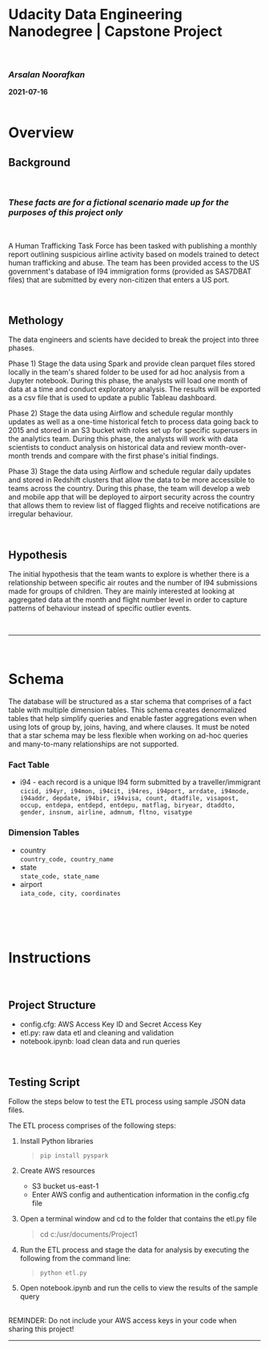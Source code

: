 

<br>

# Udacity Data Engineering Nanodegree | Capstone Project

<br>

### *Arsalan Noorafkan*

**2021-07-16**
<br>
<br>

# **Overview**
## Background

<br>

### *These facts are for a fictional scenario made up for the purposes of this project only*

<br>

A Human Trafficking Task Force has been tasked with publishing a monthly report outlining suspicious airline activity based on models trained to detect human trafficking and abuse. The team has been provided access to the US government's database of I94 immigration forms (provided as SAS7DBAT files) that are submitted by every non-citizen that enters a US port.

<br>

## Methology

The data engineers and scients have decided to break the project into three phases.

Phase 1) Stage the data using Spark and provide clean parquet files stored locally in the team's shared folder to be used for ad hoc analysis from a Jupyter notebook. During this phase, the analysts will load one month of data at a time and conduct exploratory analysis. The results will be exported as a csv file that is used to update a public Tableau dashboard.

Phase 2) Stage the data using Airflow and schedule regular monthly updates as well as a one-time historical fetch to process data going back to 2015 and stored in an S3 bucket with roles set up for specific superusers in the analytics team. During this phase, the analysts will work with data scientists to conduct analysis on historical data and review month-over-month trends and compare with the first phase's initial findings.

Phase 3) Stage the data using Airflow and schedule regular daily updates and stored in Redshift clusters that allow the data to be more accessible to teams across the country. During this phase, the team will develop a web and mobile app that will be deployed to airport security across the country that allows them to review list of flagged flights and receive notifications are irregular behaviour.

<br>

## Hypothesis

The initial hypothesis that the team wants to explore is whether there is a relationship between specific air routes and the number of I94 submissions made for groups of children. They are mainly interested at looking at aggregated data at the month and flight number level in order to capture patterns of behaviour instead of specific outlier events.


<br>

---

<br>

# **Schema**

The database will be structured as a star schema that comprises of a fact table with multiple dimension tables. This schema creates denormalized tables that help simplify queries and enable faster aggregations even when using lots of group by, joins, having, and where clauses. It must be noted that a star schema may be less flexible when working on ad-hoc queries and many-to-many relationships are not supported. 


### **Fact Table**
* i94 - each record is a unique I94 form submitted by a traveller/immigrant
    <br> `cicid, i94yr, i94mon, i94cit, i94res, i94port, arrdate, i94mode, i94addr, depdate, i94bir, i94visa, count, dtadfile, visapost, occup, entdepa, entdepd, entdepu, matflag, biryear, dtaddto, gender, insnum, airline, admnum, fltno, visatype`


### **Dimension Tables**
* country
    <br> `country_code, country_name`
* state
    <br> `state_code, state_name`
* airport
    <br> `iata_code, city, coordinates`







<br>
<br>
<br>


# **Instructions**
    

<br>

## Project Structure
- config.cfg: AWS Access Key ID and Secret Access Key
- etl.py: raw data etl and cleaning and validation
- notebook.ipynb: load clean data and run queries

<br> 

## Testing Script
Follow the steps below to test the ETL process using sample JSON data files.

The ETL process comprises of the following steps:

1) Install Python libraries
    >  `pip install pyspark`

2) Create AWS resources
    - S3 bucket us-east-1
    - Enter AWS config and authentication information in the config.cfg file

2) Open a terminal window and cd to the folder that contains the etl.py file
    > cd c:/usr/documents/Project1

3) Run the ETL process and stage the data for analysis by executing the following from the command line:
    >  `python etl.py`

4) Open notebook.ipynb and run the cells to view the results of the sample query


<br>
REMINDER: Do not include your AWS access keys in your code when sharing this project!
<br>

---


<br>

